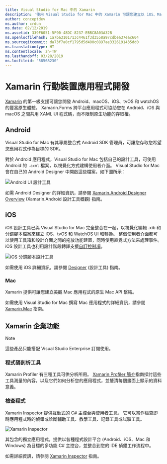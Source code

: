 ```yaml
---
title: Visual Studio for Mac 中的 Xamarin
description: '使用 Visual Studio for Mac 中的 Xamarin 可讓您建立以 iOS、Mac、Android、tvOS 和 watchOS 為目標的跨平台應用程式 '
author: conceptdev
ms.author: crdun
ms.date: 02/12/2019
ms.assetid: 339F6051-5F90-48DC-8237-EBBC8A03A32B
ms.openlocfilehash: 1a7ba3101713c4461f3d3558a97cdbea37eac604
ms.sourcegitcommit: da73f7a0cf1795d5d400c0897ae3326191435dd0
ms.translationtype: HT
ms.contentlocale: zh-TW
ms.lasthandoff: 03/28/2019
ms.locfileid: "58568230"
---
```

# <a name="xamarin-mobile-app-development"></a>Xamarin 行動裝置應用程式開發

[Xamarin](/xamarin) 的第一級支援可讓您開發 Android、macOS、iOS、tvOS 和 watchOS 的豐富原生體驗。 Xamarin.Forms 跨平台應用程式可協助您在 Android、iOS 與 macOS 之間共用 XAML UI 程式碼，而不限制原生功能的存取權。

## <a name="android"></a>Android

Visual Studio for Mac 有其專屬整合式 Android SDK 管理員，可讓您存取您希望您應用程式作為目標的 SDK。

對於 Android 應用程式，Visual Studio for Mac 包括自己的設計工具，可使用 Android 的 `.axml` 檔案，以視覺化方式建構使用者介面。 Visual Studio for Mac 會在自己的 Android Designer 中開啟這些檔案，如下圖所示：

![Android UI 設計工具](media/intro-image31.png)

如需 Android Designer 的詳細資訊，請參閱 [Xamarin.Android Designer Overview](/xamarin/android/user-interface/android-designer/index) (Xamarin.Android 設計工具概觀) 指南。

## <a name="ios"></a>iOS

iOS 設計工具已與 Visual Studio for Mac 完全整合在一起，以視覺化編輯 .xib 和分鏡腳本檔案來建立 iOS、tvOS 和 WatchOS UI 和轉換。 整個使用者介面都可以使用工具箱和設計介面之間的拖放功能建置，同時使用直覺式方法來處理事件。 iOS 設計工具也利用設計階段轉譯支援[自訂控制項](/xamarin/ios/user-interface/designer/ios-designable-controls-overview)。

![iOS 分鏡腳本設計工具](media/intro-image30.png)

如需使用 iOS 詳細資訊，請參閱 [Designer](https://docs.microsoft.com/xamarin/ios/user-interface/designer/?tabs=macos) (設計工具) 指南。

### <a name="mac"></a>Mac

Xamarin 提供可讓您建立美觀 Mac 應用程式的原生 Mac API 繫結。

如需使用 Visual Studio for Mac 撰寫 Mac 應用程式的詳細資訊，請參閱 [Xamarin.Mac](/xamarin/mac/get-started/index) 指南。

## <a name="xamarin-enterprise-features"></a>Xamarin 企業功能

> [!Note]
> 這些產品只能搭配 Visual Studio Enterprise 訂閱使用。

### <a name="profiler"></a>程式碼剖析工具

Xamarin Profiler 有三種工具可供分析所用。 [Xamarin Profiler 簡介](/xamarin/tools/profiler/index?tabs=macos)指南探討這些工具測量的內容，以及它們如何分析您的應用程式，並釐清每個畫面上顯示的資料意義。

### <a name="inspector"></a>檢查程式

Xamarin Inspector 提供互動式的 C# 主控台與使用者工具。 它可以當作檢查即時應用程式時的偵錯或診斷輔助工具、教學工具、記錄工具或試驗工具。

![Xamarin Inspector](media/intro-inspector.png)

其包含的獨立應用程式，提供以各種程式設計平台 (Android、iOS、Mac 和 Windows) 為目標的多功能 C# 主控台，並整合到您的 IDE 偵錯工作流程中。 

如需詳細資訊，請參閱 [Xamarin Inspector](/xamarin/tools/inspector/) 指南。